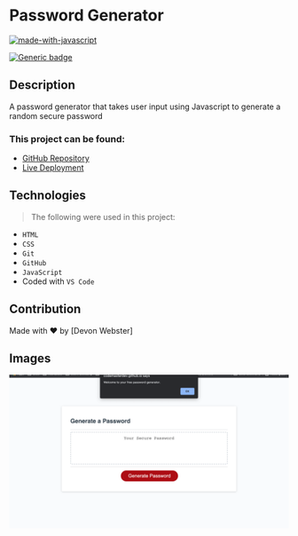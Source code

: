 # Password Generator 
[![made-with-javascript](https://img.shields.io/badge/Made%20with-JavaScript-1f425f.svg)](https://www.javascript.com)

[![Generic badge](https://img.shields.io/badge/<PASSWORD>-<GENERATOR>-<COLOR>.svg)](https://shields.io/)


## Description
A password generator that takes user input using Javascript to generate a random secure password

### This project can be found:

- [GitHub Repository](https://github.com/codemasterdev/pw-gen)
- [Live Deployment](https://codemasterdev.github.io/pw-gen/)

## Technologies

> The following were used in this project:

- `HTML`
- `CSS`
- `Git`
- `GitHub`
- `JavaScript`
- Coded with `VS Code`

## Contribution
Made with ❤️ by [Devon Webster]

## Images

![](images/pw-gen.png)

